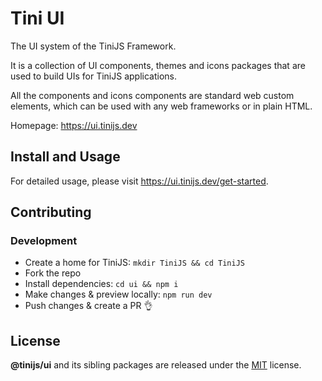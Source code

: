 # Tini UI 

The UI system of the TiniJS Framework.

It is a collection of UI components, themes and icons packages that are used to build UIs for TiniJS applications.

All the components and icons components are standard web custom elements, which can be used with any web frameworks or in plain HTML.

Homepage: <https://ui.tinijs.dev>

## Install and Usage

For detailed usage, please visit <https://ui.tinijs.dev/get-started>.

## Contributing

### Development

- Create a home for TiniJS: `mkdir TiniJS && cd TiniJS`
- Fork the repo
- Install dependencies: `cd ui && npm i`
- Make changes & preview locally: `npm run dev`
- Push changes & create a PR 👌

## License

**@tinijs/ui** and its sibling packages are released under the [MIT](https://github.com/tinijs/ui/blob/master/LICENSE) license.
